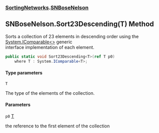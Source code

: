 ### [SortingNetworks](SortingNetworks.md 'SortingNetworks').[SNBoseNelson](SortingNetworks.SNBoseNelson.md 'SortingNetworks.SNBoseNelson')

## SNBoseNelson.Sort23Descending<T>(T) Method

Sorts a collection of 23 elements in descending order using the [System.IComparable&lt;&gt;](https://docs.microsoft.com/en-us/dotnet/api/System.IComparable-1 'System.IComparable`1') generic  
interface implementation of each element.

```csharp
public static void Sort23Descending<T>(ref T p0)
    where T : System.IComparable<T>;
```
#### Type parameters

<a name='SortingNetworks.SNBoseNelson.Sort23Descending_T_(T).T'></a>

`T`

The type of the elements of the collection.
#### Parameters

<a name='SortingNetworks.SNBoseNelson.Sort23Descending_T_(T).p0'></a>

`p0` [T](SortingNetworks.SNBoseNelson.Sort23Descending_T_(T).md#SortingNetworks.SNBoseNelson.Sort23Descending_T_(T).T 'SortingNetworks.SNBoseNelson.Sort23Descending<T>(T).T')

the reference to the first element of the collection
